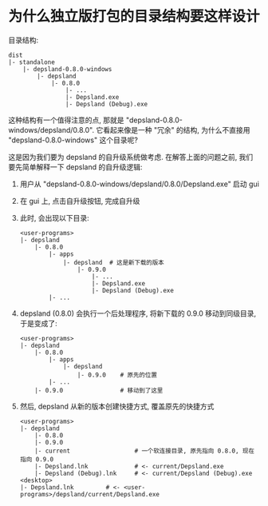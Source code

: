 # 为什么独立版打包的目录结构要这样设计

目录结构:

```
dist
|- standalone
    |- depsland-0.8.0-windows
        |- depsland
            |- 0.8.0
                |- ...
                |- Depsland.exe
                |- Depsland (Debug).exe
```

这种结构有一个值得注意的点, 那就是 "depsland-0.8.0-windows/depsland/0.8.0". 它看起来像是一种 "冗余" 的结构, 为什么不直接用 "depsland-0.8.0-windows" 这个目录呢?

这是因为我们要为 depsland 的自升级系统做考虑. 在解答上面的问题之前, 我们要先简单解释一下 depsland 的自升级逻辑:

1. 用户从 "depsland-0.8.0-windows/depsland/0.8.0/Depsland.exe" 启动 gui
2. 在 gui 上, 点击自升级按钮, 完成自升级
3. 此时, 会出现以下目录:

    ```
    <user-programs>
    |- depsland
        |- 0.8.0
            |- apps
                |- depsland  # 这是新下载的版本
                    |- 0.9.0
                        |- ...
                        |- Depsland.exe
                        |- Depsland (Debug).exe
            |- ...
    ```

4. depsland (0.8.0) 会执行一个后处理程序, 将新下载的 0.9.0 移动到同级目录, 于是变成了:

    ```
    <user-programs>
    |- depsland
        |- 0.8.0
            |- apps
                |- depsland
                    |- 0.9.0    # 原先的位置
            |- ...
        |- 0.9.0                # 移动到了这里
    ```

5. 然后, depsland 从新的版本创建快捷方式, 覆盖原先的快捷方式

    ```
    <user-programs>
    |- depsland
        |- 0.8.0
        |- 0.9.0
        |- current                  # 一个软连接目录, 原先指向 0.8.0, 现在指向 0.9.0
        |- Depsland.lnk             # <- current/Depsland.exe
        |- Depsland (Debug).lnk     # <- current/Depsland (Debug).exe
    <desktop>
    |- Depsland.lnk         # <- <user-programs>/depsland/current/Depsland.exe
    ```

